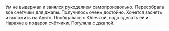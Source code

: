 Ум не выдержал и занялся рукоделием самопроизвольно. Пересобрала все счётчики для джапы. Получилось очень достойно. Хочется заснять и выложить на Авито. Пообщалась с Юлечкой, надо сделать ей и Нараяне в подарок счётчики. Погуляла с джапой.